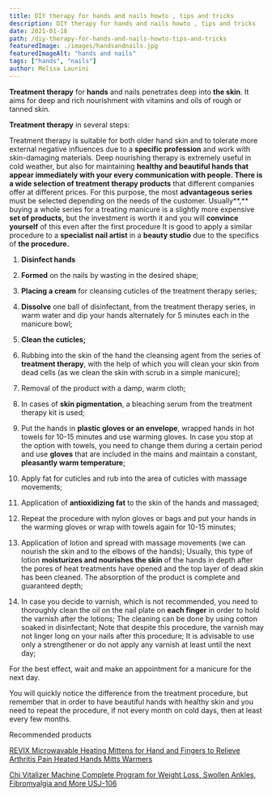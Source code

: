 ```yaml
---
title: DIY therapy for hands and nails howto , tips and tricks
description: DIY therapy for hands and nails howto , tips and tricks
date: 2021-01-18
path: /diy-therapy-for-hands-and-nails-howto-tips-and-tricks
featuredImage: ./images/handsandnails.jpg
featuredImageAlt: "hands and nails"
tags: ["hands", "nails"]
author: Melisa Laurini
---
```


**Treatment therapy** for **hands** and nails penetrates deep into **the skin**. It aims for deep and rich nourishment with vitamins and oils of rough or tanned skin.

**Treatment therapy** in several steps:

Treatment therapy is suitable for both older hand skin and to tolerate more external negative influences due to a **specific profession** and work with skin-damaging materials. Deep nourishing therapy is extremely useful in cold weather, but also for maintaining **healthy and beautiful hands **that appear immediately with your every communication with **people.** There is a wide selection of treatment** therapy products** that different companies offer at different prices. For this purpose, the most **advantageous series** must be selected depending on the needs of the customer. Usually**,** buying a whole series for a treating manicure is a slightly more expensive **set of products,** but the investment is worth it and you will **convince yourself** of this even after the first procedure It is good to apply a similar procedure to a **specialist nail artist** in a **beauty studio** due to the specifics of **the procedure.**

1. **Disinfect hands**

2. **Formed** on the nails by wasting in the desired shape;

3. **Placing a cream** for cleansing cuticles of the treatment therapy series;

4. **Dissolve** one ball of disinfectant, from the treatment therapy series, in warm water and dip your hands alternately for 5 minutes each in the manicure bowl;

5. **Clean the cuticles;**

6. Rubbing into the skin of the hand the cleansing agent from the series of **treatment therapy**, with the help of which you will clean your skin from dead cells (as we clean the skin with scrub in a simple manicure);

7. Removal of the product with a damp, warm cloth;

8. In cases of **skin pigmentation**, a bleaching serum from the treatment therapy kit is used;

9. Put the hands in **plastic gloves or an envelope**, wrapped hands in hot towels for 10-15 minutes and use warming gloves.
   In case you stop at the option with towels, you need to change them during a certain period and use **gloves** that are included in the mains and maintain a constant, **pleasantly warm temperature**;

10. Apply fat for cuticles and rub into the area of cuticles with massage movements;

11. Application of **antioxidizing fat** to the skin of the hands and massaged;

12. Repeat the procedure with nylon gloves or bags and put your hands in the warming gloves or wrap with towels again for 10-15 minutes;

13. Application of lotion and spread with massage movements (we can nourish the skin and to the elbows of the hands); Usually, this type of lotion **moisturizes and nourishes the skin** of the hands in depth after the pores of heat treatments have opened and the top layer of dead skin has been cleaned. The absorption of the product is complete and guaranteed depth;

14. In case you decide to varnish, which is not recommended, you need to thoroughly clean the oil on the nail plate on **each finger** in order to hold the varnish after the lotions; The cleaning can be done by using cotton soaked in disinfectant; Note that despite this procedure, the varnish may not linger long on your nails after this procedure; It is advisable to use only a strengthener or do not apply any varnish at least until the next day;

For the best effect, wait and make an appointment for a manicure for the next day.

You will quickly notice the difference from the treatment procedure, but remember that in order to have beautiful hands with healthy skin and you need to repeat the procedure, if not every month on cold days, then at least every few months.

Recommended products

[REVIX Microwavable Heating Mittens for Hand and Fingers to Relieve Arthritis Pain Heated Hands Mitts Warmers](https://amzn.to/2M17SDq)

[Chi Vitalizer Machine Complete Program for Weight Loss, Swollen Ankles, Fibromyalgia and More USJ-106](https://amzn.to/3axVAfg)

